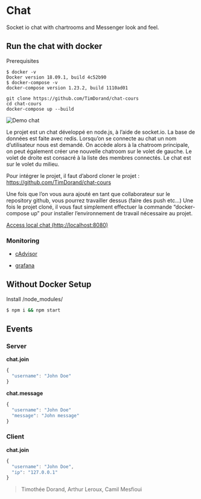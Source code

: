 # Chat
Socket io chat with chartrooms and Messenger look and feel.

## Run the chat with docker

Prerequisites
```
$ docker -v
Docker version 18.09.1, build 4c52b90
$ docker-compose -v
docker-compose version 1.23.2, build 1110ad01
```

```
git clone https://github.com/TimDorand/chat-cours
cd chat-cours
docker-compose up --build
```

![Demo chat](http://g.recordit.co/ymP9OKMjzm.gif)

Le projet est un chat développé en node.js, à l’aide de socket.io. La base de données est faite avec redis.
Lorsqu’on se connecte au chat un nom d’utilisateur nous est demandé. On accède alors à la chatroom principale, on peut également créer une nouvelle chatroom sur le volet de gauche. Le volet de droite est consacré à la liste des membres connectés.
Le chat est sur le volet du milieu.

Pour intégrer le projet, il faut d’abord cloner le projet : https://github.com/TimDorand/chat-cours

Une fois que l’on vous aura ajouté en tant que collaborateur sur le repository github, vous pourrez travailler dessus (faire des push etc…)
Une fois le projet cloné, il vous faut simplement effectuer la commande “docker-compose up” pour installer l’environnement de travail nécessaire au projet.




[Access local chat (http://localhost:8080)](http://localhost:8888)

### Monitoring

- [cAdvisor](http://localhost:8080)

- [grafana](http://localhost:3000)



## Without Docker Setup

Install /node_modules/

```bash
$ npm i && npm start
```

## Events

### Server

**chat.join**

```js
{
  "username": "John Doe"
}
```

**chat.message**

````js
{
  "username": "John Doe"
  "message": "John message"
}
````
### Client

**chat.join**

```js
{
  "username": "John Doe",
  "ip": "127.0.0.1"
}

```



> Timothée Dorand, Arthur Leroux, Camil Mesfioui
